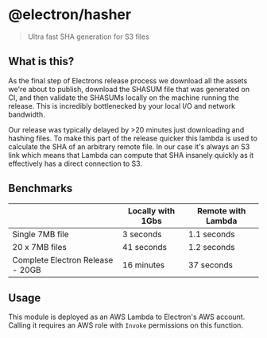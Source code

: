 # @electron/hasher

> Ultra fast SHA generation for S3 files

## What is this?

As the final step of Electrons release process we download all the assets we're
about to publish, download the SHASUM file that was generated on CI, and then
validate the SHASUMs locally on the machine running the release.  This is
incredibly bottlenecked by your local I/O and network bandwidth.

Our release was typically delayed by >20 minutes just downloading and hashing
files. To make this part of the release quicker this lambda is used to calculate
the SHA of an arbitrary remote file.  In our case it's always an S3 link which
means that Lambda can compute that SHA insanely quickly as it effectively has a
direct connection to S3.

## Benchmarks

| | Locally with 1Gbs | Remote with Lambda |
|-|-------------------|--------------------|
| Single 7MB file | 3 seconds | 1.1 seconds |
| 20 x 7MB files | 41 seconds | 1.2 seconds |
| Complete Electron Release - 20GB | 16 minutes | 37 seconds |

## Usage

This module is deployed as an AWS Lambda to Electron's AWS account. Calling
it requires an AWS role with `Invoke` permissions on this function.

